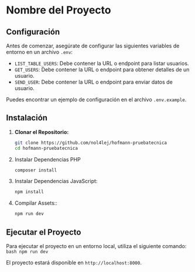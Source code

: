 # Nombre del Proyecto

## Configuración

Antes de comenzar, asegúrate de configurar las siguientes variables de entorno en un archivo `.env`:

- `LIST_TABLE_USERS`: Debe contener la URL o endpoint para listar usuarios.
- `GET_USERS`: Debe contener la URL o endpoint para obtener detalles de un usuario.
- `SEND_USER`: Debe contener la URL o endpoint para enviar datos de usuario.

Puedes encontrar un ejemplo de configuración en el archivo `.env.example`.

## Instalación

1. **Clonar el Repositorio:**
    ```bash
    git clone https://github.com/nol4lej/hofmann-pruebatecnica
    cd hofmann-pruebatecnica
    ```
2. Instalar Dependencias PHP
    ```bash
    composer install
    ```
3. Instalar Dependencias JavaScript:
    ```bash
    npm install
    ```
4. Compilar Assets::
    ```bash
    npm run dev

    ```
## Ejecutar el Proyecto

Para ejecutar el proyecto en un entorno local, utiliza el siguiente comando:
    ```bash
    npm run dev
    ```
    
El proyecto estará disponible en `http://localhost:8000`.